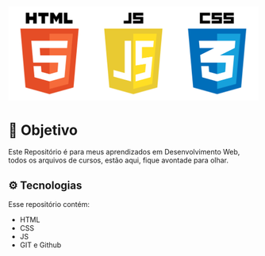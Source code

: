 <p align="center">
  <img src="./assets/html.png" alt="HTML, CSS, JS" widht="100%">
</p>

# 🎯 Objetivo 
Este Repositório é para meus aprendizados em Desenvolvimento Web, todos os arquivos de cursos, estão aqui, fique avontade para olhar.

## ⚙️ Tecnologias 
Esse repositório contém:
- HTML 
- CSS
- JS
- GIT e Github
